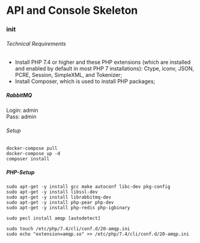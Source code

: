 # API and Console Skeleton

### init

###### Technical Requirements

* Install PHP 7.4 or higher and these PHP extensions (which are installed and enabled by default in most PHP 7 installations): Ctype, iconv, JSON, PCRE, Session, SimpleXML, and Tokenizer;
* Install Composer, which is used to install PHP packages;


##### RabbitMQ

Login: admin  
Pass: admin

###### Setup
```
docker-compose pull
docker-compose up -d
composer install
```


##### PHP-Setup
```
sudo apt-get -y install gcc make autoconf libc-dev pkg-config
sudo apt-get -y install libssl-dev
sudo apt-get -y install librabbitmq-dev
sudo apt-get -y install php-pear php-dev
sudo apt-get -y install php-redis php-igbinary

sudo pecl install amqp [autodetect]

sudo touch /etc/php/7.4/cli/conf.d/20-amqp.ini
sudo echo "extension=amqp.so" >> /etc/php/7.4/cli/conf.d/20-amqp.ini
```

